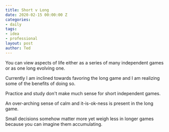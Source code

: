 ```yaml
---
title: Short v Long
date: 2020-02-15 00:00:00 Z
categories:
- daily
tags:
- idea
- professional
layout: post
author: Ted
---
```


You can view aspects of life either as a series of many independent games or as one long evolving one.

Currently I am inclined towards favoring the long game and I am realizing some of the benefits of doing so.

Practice and study don't make much sense for short independent games.

An over-arching sense of calm and it-is-ok-ness is present in the long game.

Small decisions somehow matter more yet weigh less in longer games because you can imagine them accumulating.
